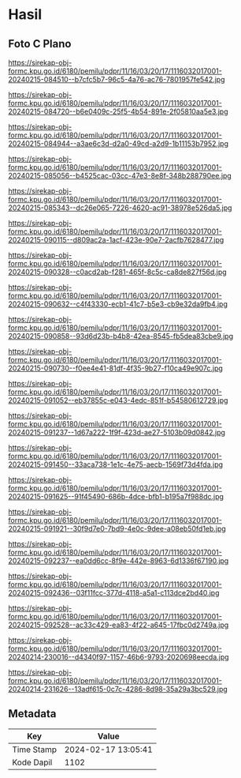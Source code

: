 # Hasil

## Foto C Plano

https://sirekap-obj-formc.kpu.go.id/6180/pemilu/pdpr/11/16/03/20/17/1116032017001-20240215-084510--b7cfc5b7-96c5-4a76-ac76-7801957fe542.jpg

https://sirekap-obj-formc.kpu.go.id/6180/pemilu/pdpr/11/16/03/20/17/1116032017001-20240215-084720--b6e0409c-25f5-4b54-891e-2f05810aa5e3.jpg

https://sirekap-obj-formc.kpu.go.id/6180/pemilu/pdpr/11/16/03/20/17/1116032017001-20240215-084944--a3ae6c3d-d2a0-49cd-a2d9-1b11153b7952.jpg

https://sirekap-obj-formc.kpu.go.id/6180/pemilu/pdpr/11/16/03/20/17/1116032017001-20240215-085056--b4525cac-03cc-47e3-8e8f-348b288790ee.jpg

https://sirekap-obj-formc.kpu.go.id/6180/pemilu/pdpr/11/16/03/20/17/1116032017001-20240215-085343--dc26e065-7226-4620-ac91-38978e526da5.jpg

https://sirekap-obj-formc.kpu.go.id/6180/pemilu/pdpr/11/16/03/20/17/1116032017001-20240215-090115--d809ac2a-1acf-423e-90e7-2acfb7628477.jpg

https://sirekap-obj-formc.kpu.go.id/6180/pemilu/pdpr/11/16/03/20/17/1116032017001-20240215-090328--c0acd2ab-f281-465f-8c5c-ca8de827f56d.jpg

https://sirekap-obj-formc.kpu.go.id/6180/pemilu/pdpr/11/16/03/20/17/1116032017001-20240215-090632--c4f43330-ecb1-41c7-b5e3-cb9e32da9fb4.jpg

https://sirekap-obj-formc.kpu.go.id/6180/pemilu/pdpr/11/16/03/20/17/1116032017001-20240215-090858--93d6d23b-b4b8-42ea-8545-fb5dea83cbe9.jpg

https://sirekap-obj-formc.kpu.go.id/6180/pemilu/pdpr/11/16/03/20/17/1116032017001-20240215-090730--f0ee4e41-81df-4f35-9b27-f10ca49e907c.jpg

https://sirekap-obj-formc.kpu.go.id/6180/pemilu/pdpr/11/16/03/20/17/1116032017001-20240215-091052--eb37855c-e043-4edc-851f-b54580612729.jpg

https://sirekap-obj-formc.kpu.go.id/6180/pemilu/pdpr/11/16/03/20/17/1116032017001-20240215-091237--1d67a222-1f9f-423d-ae27-5103b09d0842.jpg

https://sirekap-obj-formc.kpu.go.id/6180/pemilu/pdpr/11/16/03/20/17/1116032017001-20240215-091450--33aca738-1e1c-4e75-aecb-1569f73d4fda.jpg

https://sirekap-obj-formc.kpu.go.id/6180/pemilu/pdpr/11/16/03/20/17/1116032017001-20240215-091625--91f45490-686b-4dce-bfb1-b195a7f988dc.jpg

https://sirekap-obj-formc.kpu.go.id/6180/pemilu/pdpr/11/16/03/20/17/1116032017001-20240215-091921--30f9d7e0-7bd9-4e0c-9dee-a08eb50fd1eb.jpg

https://sirekap-obj-formc.kpu.go.id/6180/pemilu/pdpr/11/16/03/20/17/1116032017001-20240215-092237--ea0dd6cc-8f9e-442e-8963-6d1336f67190.jpg

https://sirekap-obj-formc.kpu.go.id/6180/pemilu/pdpr/11/16/03/20/17/1116032017001-20240215-092436--03f11fcc-377d-4118-a5a1-c113dce2bd40.jpg

https://sirekap-obj-formc.kpu.go.id/6180/pemilu/pdpr/11/16/03/20/17/1116032017001-20240215-092528--ac33c429-ea83-4f22-a645-17fbc0d2749a.jpg

https://sirekap-obj-formc.kpu.go.id/6180/pemilu/pdpr/11/16/03/20/17/1116032017001-20240214-230016--d4340f97-1157-46b6-9793-2020698eecda.jpg

https://sirekap-obj-formc.kpu.go.id/6180/pemilu/pdpr/11/16/03/20/17/1116032017001-20240214-231626--13adf615-0c7c-4286-8d98-35a29a3bc529.jpg


## Metadata

| Key        | Value               |
| ---------- | ------------------- |
| Time Stamp | 2024-02-17 13:05:41 |
| Kode Dapil | 1102                |



